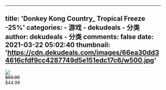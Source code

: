 
---
title: 'Donkey Kong Country_ Tropical Freeze
-25%'
categories: 
    - 游戏
    - dekudeals - 分类
author: dekudeals - 分类
comments: false
date: 2021-03-22 05:02:40
thumbnail: 'https://cdn.dekudeals.com/images/66ea30dd34616cfdf9cc4287749d5e151edc17c6/w500.jpg'
---

<div>   
<img src="https://cdn.dekudeals.com/images/66ea30dd34616cfdf9cc4287749d5e151edc17c6/w500.jpg" referrerpolicy="no-referrer"><br><s>$59.99</s><br>$44.99  
</div>
            